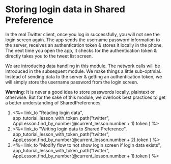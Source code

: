 # Storing login data in Shared Preference

In the real Twitter client, once you log in successfully, you will not see the login screen again. The app sends the username password information to the server, receives an authentication token & stores it locally in the phone. The next time you open the app, it checks for the authentication token & directly takes you to the tweet list screen.

We are introducing data handling in this module. The network calls will be introduced in the subsequent module. We make things a little sub-optmial. Instead of sending data to the server & getting an authentication token, we will simply store the username password from the login screen. 

<div class="alert alert-warning"><b>Warning</b>: It is never a good idea to store passwords locally, plaintext or otherwise. But for the sake of this module, we overlook best practices to get a better understanding of SharedPreferences</div>

1. <%= link_to "Reading login data", app_tutorial_lesson_with_token_path("twitter", AppLesson.find_by_number(@current_lesson.number + 1).token ) %>
2. <%= link_to "Writing login data to Shared Preference", app_tutorial_lesson_with_token_path("twitter", AppLesson.find_by_number(@current_lesson.number + 2).token ) %>
3. <%= link_to "Modify flow to not show login screen if login data exists", app_tutorial_lesson_with_token_path("twitter", AppLesson.find_by_number(@current_lesson.number + 1).token ) %>
